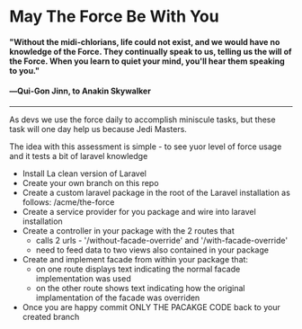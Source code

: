# May The Force Be With You

#### "Without the midi-chlorians, life could not exist, and we would have no knowledge of the Force. They continually speak to us, telling us the will of the Force. When you learn to quiet your mind, you'll hear them speaking to you."
#### ―Qui-Gon Jinn, to Anakin Skywalker
---------------------------------------

As devs we use the force daily to accomplish miniscule tasks, but these task will one day help us because Jedi Masters.

The idea with this assessment is simple - to see yuor level of force usage and it tests a bit of laravel knowledge

- Install La clean version of Laravel
- Create your own branch on this repo
- Create a custom laravel package in the root of the Laravel installation as follows: <lrvl root>/acme/the-force
- Create a service provider for you package and wire into laravel installation
- Create a controller in your package with the 2 routes that
  - calls 2 urls - '/without-facade-override' and '/with-facade-override'
  - need to feed data to two views also contained in your package
- Create and implement facade from within your package that:
  - on one route displays text indicating the normal facade implementation was used
  - on the other route shows text indicating how the original implamentation of the facade was overriden
- Once you are happy commit ONLY THE PACAKGE CODE back to your created branch
